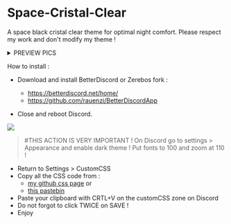 # Space-Cristal-Clear
A space black cristal clear theme for optimal night comfort.
Please respect my work and don't modify my theme !

<details>
<summary>PREVIEW PICS</summary>

**GAMES**
![](https://puu.sh/AMPeZ.jpg)

**FRIENDS LIST**
![](https://puu.sh/AMPfo.jpg)

**PRIVATE CALL**
![](https://puu.sh/AMPiw.jpg)

**SERVER**
![](https://puu.sh/AMPjo.jpg)

**SERVER CHANNEL SUB-MENU**
![](https://puu.sh/AMPjS.jpg)

**SERVER SEARCH SUB-MENU**
![](https://puu.sh/AMPkh.jpg)

**SERVER SEARCH FINDING SUB-MENU**
![](https://puu.sh/AMPl7.jpg)

**SERVER MENTION SUB-MENU**
![](https://puu.sh/AMPll.jpg)

**SERVER USERS LIST**
![](https://puu.sh/AMPlJ.jpg)

**SERVER PINNED MESSAGES SUB-MENU**
![](https://puu.sh/AMPm7.jpg)

**SERVER CONFIGURATION**
![](https://puu.sh/AMPmE.jpg)

![](https://puu.sh/AMPmR.jpg)

**DISCORD PARAMETERS**
![](https://puu.sh/AMPn5.jpg)

![](https://puu.sh/AMPnm.jpg)

![](https://puu.sh/AMPnI.jpg)

![](https://puu.sh/AMPo4.jpg)

**DETACHED CSS EDITOR**
![](https://puu.sh/AMPoo.jpg)

</details>



How to install :

- Download and install BetterDiscord or Zerebos fork : 

    - https://betterdiscord.net/home/
    - https://github.com/rauenzi/BetterDiscordApp

- Close and reboot Discord.

![](https://www.direct-signaletique.com/I-Grande-8075-panneau-de-danger-point-d-exclamation-a14.net.jpg)
> #THIS ACTION IS VERY IMPORTANT ! On Discord go to settings > Appearance and enable dark theme ! Put fonts to 100 and zoom at 110 !

- Return to Settings > CustomCSS
- Copy all the CSS code from :
	- [my github css page][1]
	or
	- [this pastebin][2]
- Paste your clipboard with CRTL+V on the customCSS zone on Discord
- Do not forgot to click TWICE on SAVE !
- Enjoy



[1]: https://github.com/DeadWrath/Space-Cristal-Clear/blob/master/Space-Cristal-Clear.css
[2]: https://pastebin.com/5TDXPhE7